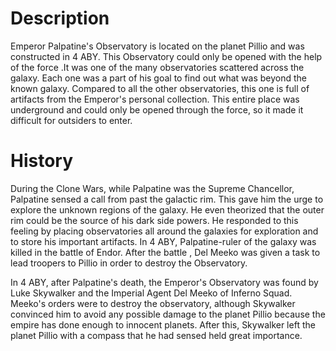 # Description
Emperor Palpatine's Observatory is located on the planet Pillio and was constructed in 4 ABY.
This Observatory could only be opened with the help of the force .It was one of the many observatories scattered across the galaxy.
Each one was a part of his goal to find out what was beyond the known galaxy.
Compared to all the other observatories, this one is full of artifacts from the Emperor's personal collection.
This entire place was underground and could only be opened through the force, so it made it difficult for outsiders to enter.

# History
During the Clone Wars, while Palpatine was the Supreme Chancellor, Palpatine sensed a call from past the galactic rim.
This gave him the urge to explore the unknown regions of the galaxy.
He even theorized that the outer rim could be the source of his dark side powers.
He responded to this feeling by placing observatories all around the galaxies for exploration and to store his important artifacts.
In 4 ABY, Palpatine-ruler of the galaxy was killed in the battle of Endor.
After the battle , Del Meeko was given a task to lead troopers to Pillio in order to destroy the Observatory.

In 4 ABY, after Palpatine's death, the Emperor's Observatory was found by Luke Skywalker and the Imperial Agent Del Meeko of Inferno Squad.
Meeko's orders were to destroy the observatory, although Skywalker convinced him to avoid any possible damage to the planet Pillio because the empire has done enough to innocent planets.
After this, Skywalker left the planet Pillio with a compass that he had sensed held great importance.
